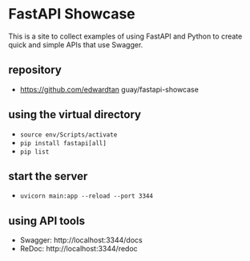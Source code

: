 # FastAPI Showcase

This is a site to collect examples of using FastAPI and Python to create quick and simple APIs that use Swagger.

## repository

- https://github.com/edwardtan	guay/fastapi-showcase

## using the virtual directory

- `source env/Scripts/activate`
- `pip install fastapi[all]`
- `pip list`

## start the server

- `uvicorn main:app --reload --port 3344`

## using API tools

- Swagger: http://localhost:3344/docs
- ReDoc: http://localhost:3344/redoc

